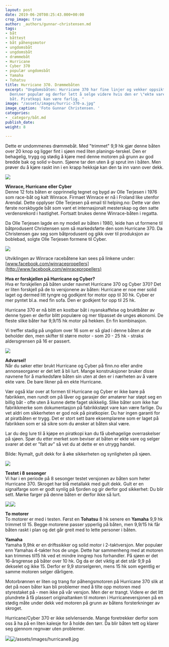 ```yaml
---
layout: post
date: 2019-06-20T08:25:43.000+00:00
crop_image: true
author: _authors/gunnar-christensen.md
tags:
- båt
- båttest
- båt påhengsmotor
- ungdomsbåt
- ungdomsbåt
- drømmebåt
- Hurricane
- Cyber 370
- populær ungdomsbåt
- Yamaha
- Tohatsu
title: Hurricane 370. Drømmebåten
excerpt: "Ungdomsbåten: Hurricane 370 har fine linjer og vekker oppsikt på fjorden:
  Den\ner populær og derfor lett å selge videre hvis den er \"ekte vare\" altså fabrikkbygget
  båt. Piratkopi kan være farlig. "
image: "/assets/images/hurric-370-a.jpg"
image_caption: 'Foto Gunnar Christensen. '
categories:
- _category/båt.md
publish_date: 
weight: 8

---
```

Dette er undommenes drømmebåt. Med "trimmet" 9,9 hk gjør denne båten over 20 knop og ligger fint i sjøen med liten planings-terskel. Den er behagelig, trygg og stødig å kjøre med denne motoren på grunn av god bredde bak og solid v-bunn. Sjøene tar den uten å gi sprut inn i båten. Men prøver du å kjøre raskt inn i en krapp hekksjø kan den ta inn vann over dekk.

![](/assets/images/hurricane15.jpg)

**Winrace, Hurricane eller Cyber**  
Denne 12 fots båten er opprinnelig tegnet og bygd av Olle Terjesen i 1976 som race-båt og kalt Winrace. Firmaet Winrace er nå i Froland like utenfor Arendal. Dette opplyser Olle Terjesen på email til helping.no: Dette var den første norskbygde båt som vant et internasjonalt mesterskap og den satte verdensrekord i hastighet. Fortsatt brukes denne Winrace-båten i regatta.

Da Olle Terjesen lagde en ny modell av båten i 1980, leide han ut formene til båtprodusent Christensen som så markedsførte den som Hurricane 370. Da Christensen gav seg som båtprodusent og gikk over til produksjon av boblebad, solgte Olle Terjesen formene til Cyber.

![](/assets/images/hurricane22.JPG)

Utviklingen av Winrace racebåtene kan sees på linkene under:  
[www.facebook.com/winracepropellers](http://www.facebook.com/winracepropellers)

**Hva er forskjellen på Hurricane og Cyber?**  
Hva er forskjellen på båten under navnet Hurricane 370 og Cyber 370? Det er liten forskjell på de to versjonene av båten: Hurricane er noe mer solid laget og dermed litt tyngre og godkjent for motor opp til 30 hk. Cyber er mer pyntet bl.a. med fin sofa. Den er godkjent for opp til 25 hk.

Hurricane 370 er nå blitt en kostbar båt i nyanskaffelse og bruktbåter av denne typen er derfor blitt populære og mer tilpasset de unges økonomi. De fleste slike båter har 9,9/15 hk motor på hekken. En fin kombinasjon.

Vi treffer stadig på ungdom over 16 som er så glad i denne båten at de beholder den, men skifter til større motor - som 20 - 25 hk - straks aldersgrensen på 16 er passert.

![](/assets/images/h370-kabin.jpg)

**Advarsel!**  
Når du søker etter brukt Hurricane og Cyber på finn.no eller andre annonseorganer er det lett å bli lurt. Mange konstruksjoner bruker disse navnene for å markedsføre båten sin uten at den er i nærheten av å være ekte vare. De bare likner på en ekte Hurricane.

Vær også klar over at formen til Hurricane og Cyber er ikke bare på fabrikken, men rundt om på låver og garasjer der amatører har støpt seg en billig båt - ofte uten å kunne dette faget skikkelig. Slike båter som ikke har fabrikkmerke som dokumentasjon på fabrikkstøpt vare kan være farlige. Du vet aldri om sikkerheten er god nok på piratkopier. Du har ingen garanti for at piratbåten er trygg. Det er stort sett bare eksemplarene som er laget på fabrikken som er så sikre som du ønsker at båten skal være.

Lar du deg lure til å kjøpe en piratkopi kan du få ubehagelige overraskelser på sjøen. Spør du etter merket som beviser at båten er ekte vare og selger svarer at det er "falt av" så vet du at dette er en utrygg handel.

Bilde: Nymalt, gult dekk for å øke sikkerheten og synligheten på sjøen.

![](/assets/images/hurri.jpg)

**Testet i 8 sesonger**  
Vi har i en periode på 8 sesonger testet versjonen av båten som heter Hurricane 370. Skroget har blå metallakk med gult dekk. Gult er en signalfarge som er godt synlig på fjorden og gir derfor god sikkerhet: Du blir sett. Mørke farger på denne båten er derfor ikke så lurt.

![](/assets/images/hurricane-5.jpg)![](/assets/images/yamaha09-1.jpg)

**To motorer**  
To motorer er med i testen. Først en **Tohatsu** 8 hk senere en **Yamaha** 9,9 hk trimmet til 15. Begge motorene passer ypperlig på båten, men 9,9/15 hk får båten raskt i plan og det går greit med to lette personer i båten.

**Yamaha**  
Yamaha 9,9hk er en driftssikker og solid motor i 2-taktversjon. Mer populær enn Yamahas 4-takter hos de unge. Dette har sammenheng med at motoren kan trimmes til15 hk ved et mindre inngrep hos forhandler. På sjøen er det 16-årsgrense på båter over 10 hk. Og da er det viktig at det står 9,9 på dekselet og ikke 15. Derfor er 9,9 storselgeren, mens 15 hk som egentlig er samme motoren selger dårligere.

Motorbrønnen er liten og trang for påhengsmotoren på Hurricane 370 slik at det på noen båter kan bli problemer med å tilte opp motoren med styrestaket på - men ikke på vår versjon. Men der er trangt. Videre er det litt plundrete å få plassert originaltanken til motoren i Hurricaneversjonen på en stødig måte under dekk ved motoren på grunn av båtens forsterkninger av skroget.

Hurricane/Cyber 370 er ikke selvlensende. Mange foretrekker derfor som oss å ha på en liten kalesje for å holde den tørr. Da blir båten tett og klarer seg gjennom regnvær uten problemer.

![](assets/images/hurricsne22.jpg)![/assets/images/hurricane8.jpg](https://app.forestry.io/sites/afjoa9tu1jlglg/body-media//assets/images/hurricane8.jpg)